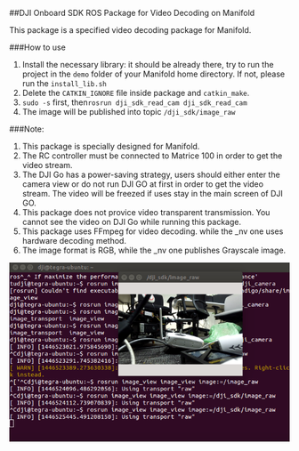 ##DJI Onboard SDK ROS Package for Video Decoding on Manifold

This package is a specified video decoding package for Manifold.

###How to use
1. Install the necessary library: it should be already there, try to run the project in the `demo` folder of your Manifold home directory. If not, please run the `install_lib.sh`
2. Delete the `CATKIN_IGNORE` file inside package and `catkin_make`.
3. `sudo -s` first, then`rosrun dji_sdk_read_cam dji_sdk_read_cam`
4. The image will be published into topic `/dji_sdk/image_raw`


###Note:
1. This package is specially designed for Manifold.
2. The RC controller must be connected to Matrice 100 in order to get the video stream.
3. The DJI Go has a power-saving strategy, users should either enter the camera view or do not run DJI GO at first in order to get the video stream. The video will be freezed if uses stay in the main screen of DJI GO. 
3. This package does not provice video transparent transmission. You cannot see the video on DJI Go while running this package.
4. This package uses FFmpeg for video decoding. while the _nv one uses hardware decoding method.
5. The image format is RGB, while the _nv one publishes Grayscale image.

![image](../dji_sdk_doc/readcam_nv.png)
